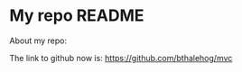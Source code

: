 My repo README
==============

About my repo:

The link to github now is: https://github.com/bthalehog/mvc
